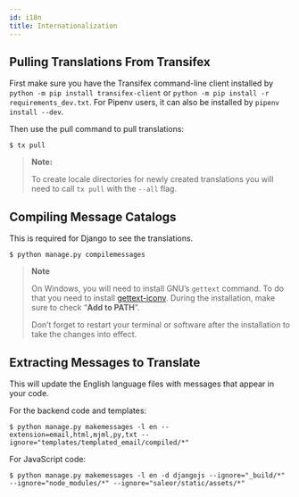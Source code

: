 ```yaml
---
id: i18n
title: Internationalization
---
```


## Pulling Translations From Transifex

First make sure you have the Transifex command-line client installed by `python -m pip install transifex-client` or `python -m pip install -r requirements_dev.txt`. For Pipenv users, it can also be installed by `pipenv install --dev`.

Then use the pull command to pull translations:

```console
$ tx pull
```

> **Note:**
>
> To create locale directories for newly created translations you will need to call `tx pull` with the `--all` flag.


## Compiling Message Catalogs

This is required for Django to see the translations.

```console
$ python manage.py compilemessages
```

> **Note**
>
> On Windows, you will need to install GNU’s `gettext` command. To do that you need to install [gettext-iconv](https://mlocati.github.io/articles/gettext-iconv-windows.html). During the installation, make sure to check “**Add to PATH**”.
>
> Don’t forget to restart your terminal or software after the installation to take the changes into effect.


## Extracting Messages to Translate

This will update the English language files with messages that appear in your code.

For the backend code and templates:

```console
$ python manage.py makemessages -l en --extension=email,html,mjml,py,txt --ignore="templates/templated_email/compiled/*"
```

For JavaScript code:

```console
$ python manage.py makemessages -l en -d djangojs --ignore="_build/*" --ignore="node_modules/*" --ignore="saleor/static/assets/*"
```